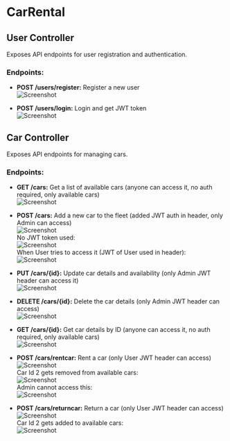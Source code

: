 ﻿# CarRental

## User Controller

Exposes API endpoints for user registration and authentication.

### Endpoints:

- **POST /users/register:** Register a new user  
  ![Screenshot](images/userreg.png)

- **POST /users/login:** Login and get JWT token  
  ![Screenshot](images/userlog.png)

## Car Controller

Exposes API endpoints for managing cars.

### Endpoints:

- **GET /cars:** Get a list of available cars (anyone can access it, no auth required, only available cars)  
  ![Screenshot](images/getcar.png)

- **POST /cars:** Add a new car to the fleet (added JWT auth in header, only Admin can access)  
  ![Screenshot](images/newcar.png)  
  No JWT token used:  
  ![Screenshot](images/newcarunauth.png)  
  When User tries to access it (JWT of User used in header):  
  ![Screenshot](images/newcarunauth.png)

- **PUT /cars/{id}:** Update car details and availability (only Admin JWT header can access it)  
  ![Screenshot](images/updatecardetails.png)

- **DELETE /cars/{id}:** Delete the car details (only Admin JWT header can access)  
  ![Screenshot](images/deletecar.png)

- **GET /cars/{id}:** Get car details by ID (anyone can access it, no auth required, only available cars)  
  ![Screenshot](images/particularcar.png)

- **POST /cars/rentcar:** Rent a car (only User JWT header can access)  
  ![Screenshot](images/rent1.png)  
  Car Id 2 gets removed from available cars:  
  ![Screenshot](images/rent2.png)  
  Admin cannot access this:  
  ![Screenshot](images/rent3.png)

- **POST /cars/returncar:** Return a car (only User JWT header can access)  
  ![Screenshot](images/return1.png)  
  Car Id 2 gets added to available cars:  
  ![Screenshot](images/return2.png)
